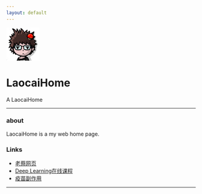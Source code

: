 ```yaml
---
layout: default
---
```


![avatar](avatar.jpg)

# LaocaiHome

A LaocaiHome

- - -

### about

LaocaiHome is a my web home page. 

### Links

 * [老蔡网页](https://caih1943.github.io/laocaiHome.html/)
 * [Deep Learning在线课程](https://zh-v2.d2l.ai/chapter_installation/index.html)
 * [疫苗副作用](https://www.epochtimes.com/b5/21/3/24/n12833946.htm)

- - -
